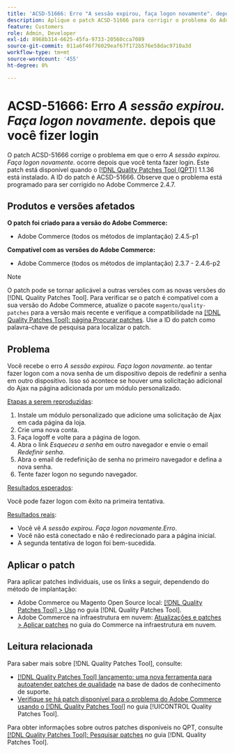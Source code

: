 ```yaml
---
title: 'ACSD-51666: Erro "A sessão expirou, faça logon novamente". depois de fazer logon'
description: Aplique o patch ACSD-51666 para corrigir o problema do Adobe Commerce em que o erro *A sessão expirou. Faça logon novamente.* ocorre depois que você tenta fazer logon.
feature: Customers
role: Admin, Developer
exl-id: 8968b314-6625-45fa-9733-20560cca7089
source-git-commit: 011a6f46f76029eaf67f172b576e58dac9710a3d
workflow-type: tm+mt
source-wordcount: '455'
ht-degree: 0%

---
```


# ACSD-51666: Erro *A sessão expirou. Faça logon novamente.* depois que você fizer login

O patch ACSD-51666 corrige o problema em que o erro *A sessão expirou. Faça logon novamente.* ocorre depois que você tenta fazer login. Este patch está disponível quando o [[!DNL Quality Patches Tool (QPT)]](https://experienceleague.adobe.com/en/docs/commerce-operations/tools/quality-patches-tool/quality-patches-tool-to-self-serve-quality-patches) 1.1.36 está instalado. A ID do patch é ACSD-51666. Observe que o problema está programado para ser corrigido no Adobe Commerce 2.4.7.

## Produtos e versões afetados

**O patch foi criado para a versão do Adobe Commerce:**

* Adobe Commerce (todos os métodos de implantação) 2.4.5-p1

**Compatível com as versões do Adobe Commerce:**

* Adobe Commerce (todos os métodos de implantação) 2.3.7 - 2.4.6-p2

>[!NOTE]
>
>O patch pode se tornar aplicável a outras versões com as novas versões do [!DNL Quality Patches Tool]. Para verificar se o patch é compatível com a sua versão do Adobe Commerce, atualize o pacote `magento/quality-patches` para a versão mais recente e verifique a compatibilidade na [[!DNL Quality Patches Tool]: página Procurar patches](https://experienceleague.adobe.com/tools/commerce-quality-patches/index.html). Use a ID do patch como palavra-chave de pesquisa para localizar o patch.

## Problema

Você recebe o erro *A sessão expirou. Faça logon novamente.* ao tentar fazer logon com a nova senha de um dispositivo depois de redefinir a senha em outro dispositivo. Isso só acontece se houver uma solicitação adicional do Ajax na página adicionada por um módulo personalizado.

<u>Etapas a serem reproduzidas</u>:

1. Instale um módulo personalizado que adicione uma solicitação de Ajax em cada página da loja.
1. Crie uma nova conta.
1. Faça logoff e volte para a página de logon.
1. Abra o link *Esqueceu a senha* em outro navegador e envie o email *Redefinir senha*.
1. Abra o email de redefinição de senha no primeiro navegador e defina a nova senha.
1. Tente fazer logon no segundo navegador.

<u>Resultados esperados</u>:

Você pode fazer logon com êxito na primeira tentativa.

<u>Resultados reais</u>:

* Você vê *A sessão expirou. Faça logon novamente.Erro*.
* Você não está conectado e não é redirecionado para a página inicial.
* A segunda tentativa de logon foi bem-sucedida.

## Aplicar o patch

Para aplicar patches individuais, use os links a seguir, dependendo do método de implantação:

* Adobe Commerce ou Magento Open Source local: [[!DNL Quality Patches Tool] > Uso](/help/tools/quality-patches-tool/usage.md) no guia [!DNL Quality Patches Tool].
* Adobe Commerce na infraestrutura em nuvem: [Atualizações e patches > Aplicar patches](https://experienceleague.adobe.com/docs/commerce-cloud-service/user-guide/develop/upgrade/apply-patches.html) no guia do Commerce na infraestrutura em nuvem.

## Leitura relacionada

Para saber mais sobre [!DNL Quality Patches Tool], consulte:

* [[!DNL Quality Patches Tool] lançamento: uma nova ferramenta para autoatender patches de qualidade](https://experienceleague.adobe.com/en/docs/commerce-operations/tools/quality-patches-tool/quality-patches-tool-to-self-serve-quality-patches) na base de dados de conhecimento de suporte.
* [Verifique se há patch disponível para o problema do Adobe Commerce usando o  [!DNL Quality Patches Tool]](/help/tools/quality-patches-tool/patches-available-in-qpt/check-patch-for-magento-issue-with-magento-quality-patches.md) no guia [!UICONTROL Quality Patches Tool].


Para obter informações sobre outros patches disponíveis no QPT, consulte [[!DNL Quality Patches Tool]: Pesquisar patches](https://experienceleague.adobe.com/tools/commerce-quality-patches/index.html) no guia [!DNL Quality Patches Tool].
